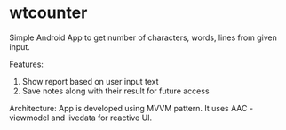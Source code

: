 # wtcounter

Simple Android App to get number of characters, words, lines from given input.

Features:
  1. Show report based on user input text
  2. Save notes along with their result for future access

Architecture:
  App is developed using MVVM pattern. It uses AAC - viewmodel and livedata for reactive UI.
  

